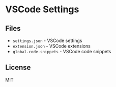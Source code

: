 # VSCode Settings

## Files

- `settings.json` - VSCode settings
- `extension.json` - VSCode extensions
- `global.code-snippets` - VSCode code snippets

## License

MIT

